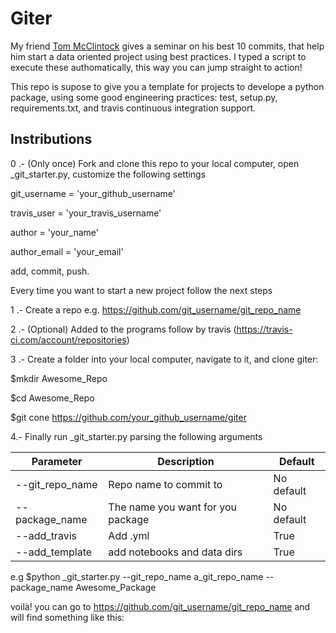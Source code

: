 # Giter

My friend [Tom McClintock](https://github.com/tmcclintock) gives a seminar on his best 10 commits, that help
him start a data oriented project using best practices. I typed a script to execute these authomatically,
this way you can jump straight to action!

This repo is supose to give you a template for projects to develope a python package, using some good engineering practices: test, setup.py, requirements.txt, and travis continuous integration support.

## Instributions 

0 .- (Only once) Fork and clone this repo to your local computer, 
open _git_starter.py, customize the following settings

git_username = 'your_github_username'

travis_user = 'your_travis_username'

author = 'your_name'

author_email = 'your_email'

add, commit, push. 

Every time you want to start a new project follow the next steps

1 .- Create a repo e.g. https://github.com/git_username/git_repo_name

2 .- (Optional) Added to the programs follow by travis (https://travis-ci.com/account/repositories)

3 .- Create a folder into your local computer, navigate to it, and clone giter:

$mkdir Awesome_Repo

$cd Awesome_Repo

$git cone https://github.com/your_github_username/giter

4.- Finally run _git_starter.py parsing the following arguments

| Parameter  | Description | Default |
| ------------- | ------------- | ------------- |
| --git_repo_name | Repo name to commit to | No default |
| --package_name | The name you want for you package | No default | 
| --add_travis | Add .yml | True |
| --add_template | add notebooks and data dirs | True |

e.g $python _git_starter.py --git_repo_name a_git_repo_name --package_name Awesome_Package

voilà! you can go to https://github.com/git_username/git_repo_name and will find 
something like this:
